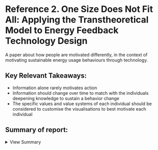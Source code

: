 # Reference 2. One Size Does Not Fit All: Applying the Transtheoretical Model to Energy Feedback Technology Design

A paper about how people are motivated differently, in the context of motivating sustainable energy usage behaviours through technology.

## Key Relevant Takeaways:
  - Information alone rarely motivates action
  - Information should change over time to match with the individuals deepening knowledge to sustain a behavior change
  - The specific values and value systems of each individual should be considered to customise the visualisations to best motivate each individual

## Summary of report:

<details><summary>View Summary</summary>

#### One approach to motivation is providing real-time, continuous feedback
  - Feedback can be presented in different ways, e.g.:
    - Raw data
    - Personal cost
    - Environmental impact
  - But this approach is limited as they provide the same feedback to differently motivated individuals, at different stages of readiness, willingness and ableness to change. 
  - Unless the user is already motivated, feedback only informs but doesn't necessarily motivate action.

#### Transtheoretical model (stages of change):
Intentional behavior change occurs as a process:
  1. *Precontemplation* (Unaware or unwilling)
  2. *Contemplation* (Acknowledging behaviour is a problem, open to information, but may be far from making an actual commitment)
  3. *Preparation* (Aims to develop and commit to a plan)
  5. *Action* (Overtly modifying behaviour)
  6. *Maintenance, Relapse, Recycling* (Sustain behavior change)

#### Durability of behaviour change 
Durability = behavior that is self sustaining without the need for repeated interventions. To achieve this, intrinsically motivated behaviour is ideal:
  - Intrisic motivation: Doing an activity for its inherent satisfactions rather than for some seperable consequence

#### Commonly-used motivation techniques

  - Information model
    - Provides information to a problem; why it is a problem, and action steps to solve the problem
  - Positive reinforcement
    - Response is followed by the addition of a reinforcing stimulus
    - Increases likelihood that response will be repeated in similar situations.
  - Elaboration Likelihood Model
    - Proposes two routes of cognitive processing
      1. Logic, rationale, and quality of the argument
      2. Emotional persuasion, influenced by factors unrelated to the argument's validity

#### Information, Rational-Economic and Attitude Models:
  - Provide complex feedback visualizations and trends over days to months
  - Also action steps to improve behavior <br>
But limitations:
  1. **Information alone rarely motivates action**
  2. Humans have a psychological tendency to avoid non-supportive information, and may discount information that contradicts their current behaviors
  
This model can be very effective in the *preparation* and *action* stages. Also can be effective in the *maintenance* stage if the **information changes over time to match with the individuals deepening knowledge**.
  
#### Positive Reinforcement, Emotional Persuasion and Values
  Example app - Ubigreen (transportation behaviors)
  - Uses a series of emotionally persuasive icons as positive reinforcement, as behaviour gets greener, icons progress further (ecosystem improves)
  - Icons also represent auxillary benefits (e.g. piggybank - money)
  - An improvement would be to consider the specific values and value systems of each individual, e.g. person A values exercise and fitness over money, so visualisation can provide personalised feedback
  - Limitation: extrinsic nature of positive iconic reinforcement
    - Viewed as a game
    - Negatively impacts intrinsic motivation
    - May lead to less durable behavior change
    - Target demographic should influence design, e.g. Ubigreen was targeted at already very green individuals, so more likely in the *action* or *maintenance* stages of TTM, where intrinsic motivation is required for long-term success.
  
### Best motivational framework
  
#### Precontemplation:
  Goal: Present information in moderation for individuals to acknowledge their current behavior as problematic
  - Personalised feedback that acknowledges benefits and consequences of individuals behaviour, presented in relation to what the specific individual values
  - Provide personalised feedback of a variety of small energy actions that would have a positive impact on their behaviour
  
### Contemplation:
  Goal: Tip balance in favour of change
  - Provide personal feedback on the pros of improving behaviour emphasizing improvement to quality of life in relation to what they value
  - Remind individuals of their new attitude (improving behaviour) and inform them of the discrepancy between their attitude and the corresponding behaviour, and encourage change.
  - Provide encouragement for small energy actions to encourage larger actions in the future
  - Link the technology to a community and encourage the individual to browse and read information of the experiences of other users in the community
  
### Preparation:
  Goal: Support individuals in developing a plan that is acceptable, accessible and effective (can be one-off or day-to-day actions)
  - Support individuals to self-set specific and quantative goals at medium to high levels of difficulty (leads to higher performance and commitment)
  - Multiple methods to achieve these goals, and encourage them to apply their personal expertise and knowledge
  
### Action:
  Goal: Positively reinforce actions to change behaviour and develop intrinsic motivations for sustainable energy behavior
  - Provide positive performance feedback in relation to progress made towards goals
  - Deliver feedback immediatley and in multiple ways
  - Allow for interactive exploration, customization and annotation within the feedback interface
  
## Maintenance:
  Goal: Maintain durable behavior change
  - Support actions to become habits using prompts to take specific actions, and as these habits become well-instantiated, the prompts can disappear
  - Maintian the cyclical loop of instrinsic motivation: interest, curiosity, optimal challenge, competence feedback and enjoyment
  

  </details>
